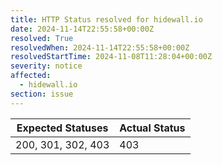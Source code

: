 ```yaml
---
title: HTTP Status resolved for hidewall.io
date: 2024-11-14T22:55:58+00:00Z
resolved: True
resolvedWhen: 2024-11-14T22:55:58+00:00Z
resolvedStartTime: 2024-11-08T11:28:04+00:00Z
severity: notice
affected:
  - hidewall.io
section: issue
---
```


| Expected Statuses | Actual Status  |
|-------------------|----------------|
| 200, 301, 302, 403 | 403 |
